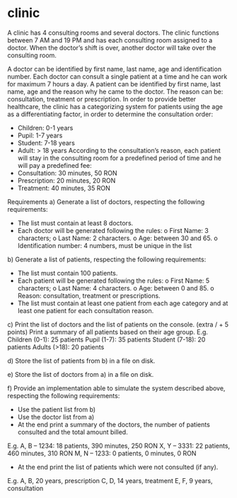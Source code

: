 # clinic
A clinic has 4 consulting rooms and several doctors. The clinic functions between 7 AM and 19 PM and has each consulting room assigned to a doctor. When the doctor’s shift is over, another doctor will take over the consulting room.

A doctor can be identified by first name, last name, age and identification number. Each doctor can consult a single patient at a time and he can work for maximum 7 hours a day. 
A patient can be identified by first name, last name, age and the reason why he came to the doctor. The reason can be: consultation, treatment or prescription.
In order to provide better healthcare, the clinic has a categorizing system for patients using the age as a differentiating factor, in order to determine the consultation order: 
-	Children: 0-1 years
-	Pupil: 1-7 years
-	Student: 7-18 years
-	Adult: > 18 years
According to the consultation’s reason, each patient will stay in the consulting room for a predefined period of time and he will pay a predefined fee:
-	Consultation: 30 minutes, 50 RON
-	Prescription: 20 minutes, 20 RON
-	Treatment: 40 minutes, 35 RON

Requirements
a) Generate a list of doctors, respecting the following requirements:
-	The list must contain at least 8 doctors.
-	Each doctor will be generated following the rules:
o	First Name:  3 characters; 
o	Last Name: 2 characters.
o	Age: between 30 and 65.
o	Identification number: 4 numbers, must be unique in the list

b) Generate a list of patients, respecting the following requirements:
-	The list must contain 100 patients.
-	Each patient will be generated following the rules:
o	First Name: 5 characters; 
o	Last Name: 4 characters.
o	Age: between 0 and 85.
o	Reason: consultation, treatment or prescriptions.
-	The list must contain at least one patient from each age category and at least one patient for each consultation reason.

c) Print the list of doctors and the list of patients on the console.
(extra / + 5 points) Print a summary of all patients based on their age group.
E.g.
Children (0-1): 25 patients
Pupil (1-7): 35 patients
Student (7-18): 20 patients
Adults (>18): 20 patients

d) Store the list of patients from b) in a file on disk. 

e) Store the list of doctors from a) in a file on disk.

f) Provide an implementation able to simulate the system described above, respecting the following requirements:

-	Use the patient list from b)
-	Use the doctor list from a)
-	At the end print a summary of the doctors, the number of patients consulted and the total amount billed.

E.g.
A, B – 1234: 18 patients, 390 minutes, 250 RON
X, Y – 3331: 22 patients, 460 minutes, 310 RON
M, N – 1233: 0 patients, 0 minutes, 0 RON

-	At the end print the list of patients which were not consulted (if any).

E.g.
A, B, 20 years, prescription
C, D, 14 years, treatment
E, F, 9 years, consultation
